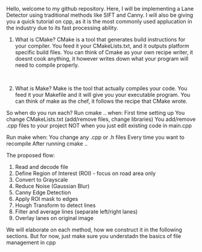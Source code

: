 Hello, welcome to my github repository.
Here, I will be implementing a Lane Detector using traditional methods like SIFT and Canny.
I will also  be giving you a quick tutorial on cpp, as it is the most commonly used applucation in the industry due to its fast processing ability.

1) What is CMake?
CMake is a tool that generates build instructions for your compiler.
You feed it your CMakeLists.txt, and it outputs platform specific build files. You can think of Cmake as your own recipe writer, it doesnt cook anything, it however writes down what your program will need to compile properly.
<br>

2) What is Make?
Make is the tool that actually compiles your code.
You feed it your Makefile and it will give you your executable program. 
You can think of make as the chef, it follows the recipe that CMake wrote.

So when do you run each?
Run cmake .. when:
First time setting up
You change CMakeLists.txt (add/remove files, change libraries)
You add/remove .cpp files to your project
NOT when you just edit existing code in main.cpp

Run make when:
You change any .cpp or .h files
Every time you want to recompile
After running cmake ..

The proposed flow:
1. Read and decode file
2. Define Region of Interest (ROI) - focus on road area only
3. Convert to Grayscale
4. Reduce Noise (Gaussian Blur)
5. Canny Edge Detection
6. Apply ROI mask to edges
7. Hough Transform to detect lines
8. Filter and average lines (separate left/right lanes)
9. Overlay lanes on original image

We will elaborate on each method, how we construct it in the following sections. But for now, just make sure you understadn the basics of file management in cpp